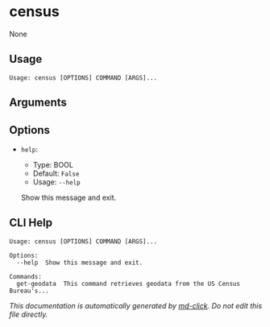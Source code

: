 
# census

None

## Usage

```
Usage: census [OPTIONS] COMMAND [ARGS]...
```

## Arguments


## Options

* `help`:
    * Type: BOOL
    * Default: `False`
    * Usage: `--help`

    Show this message and exit.



## CLI Help

```
Usage: census [OPTIONS] COMMAND [ARGS]...

Options:
  --help  Show this message and exit.

Commands:
  get-geodata  This command retrieves geodata from the US Census Bureau's...
```


_This documentation is automatically generated by [md-click](https://github.com/RiveryIo/md-click). Do not edit this file directly._
